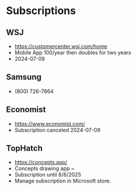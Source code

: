 # Subscriptions


## WSJ

* https://customercenter.wsj.com/home
* Mobile App 100/year then doubles for two years
* 2024-07-09

## Samsung

* (800) 726-7864


## Economist

* https://www.economist.com/
* Subscription canceled 2024-07-09

## TopHatch

* https://concepts.app/
* Concepts drawing app ~
* Subscription until 8/8/2025
* Manage subscription in Microsoft store.

